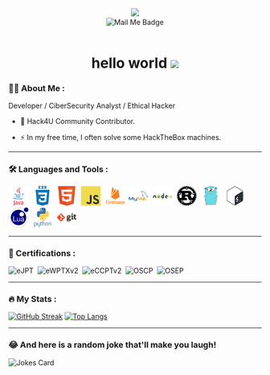 <div id="header" align="center">
  <img src="https://media.giphy.com/media/l41lS0A0EAL8sfQha/giphy.gif" width="100"/>
  <div id="badges">
  <a mailto="pixolutos@gmail.com">
    <img src="https://img.shields.io/badge/Mail%20Me-red?logo=gmail&logoColor=white&style=for-the-badge" alt="Mail Me Badge"/>
  </a>
  </div>
  <img src="https://komarev.com/ghpvc/?username=mrdoiman&style=flat-square&color=blue" alt=""/>
  <h1>
  hello world
  <img src="https://media.giphy.com/media/hvRJCLFzcasrR4ia7z/giphy.gif" width="30px"/>
  </h1>
</div>

### :man_technologist: About Me :
Developer / CiberSecurity Analyst / Ethical Hacker
- :telescope: Hack4U Community Contributor.

- :zap: In my free time, I often solve some HackTheBox machines.

---

### :hammer_and_wrench: Languages and Tools :

<div>
  <img src="https://github.com/devicons/devicon/blob/master/icons/java/java-original-wordmark.svg" title="Java" alt="Java" width="40" height="40"/>&nbsp;
  <img src="https://github.com/devicons/devicon/blob/master/icons/css3/css3-plain-wordmark.svg"  title="CSS3" alt="CSS" width="40" height="40"/>&nbsp;
  <img src="https://github.com/devicons/devicon/blob/master/icons/html5/html5-original.svg" title="HTML5" alt="HTML" width="40" height="40"/>&nbsp;
  <img src="https://github.com/devicons/devicon/blob/master/icons/javascript/javascript-original.svg" title="JavaScript" alt="JavaScript" width="40" height="40"/>&nbsp;
  <img src="https://github.com/devicons/devicon/blob/master/icons/firebase/firebase-plain-wordmark.svg" title="Firebase" alt="Firebase" width="40" height="40"/>&nbsp;
  <img src="https://github.com/devicons/devicon/blob/master/icons/mysql/mysql-original-wordmark.svg" title="MySQL"  alt="MySQL" width="40" height="40"/>&nbsp;
  <img src="https://github.com/devicons/devicon/blob/master/icons/nodejs/nodejs-original-wordmark.svg" title="NodeJS" alt="NodeJS" width="40" height="40"/>&nbsp;
  <img src="https://github.com/devicons/devicon/blob/master/icons/rust/rust-plain.svg" title="Rust" alt="Rust" width="40" height="40"/>&nbsp;
  <img src="https://github.com/devicons/devicon/blob/master/icons/go/go-original.svg" title="Go" alt="Go" width="40" height="40"/>&nbsp;
  <img src="https://github.com/devicons/devicon/blob/master/icons/bash/bash-original.svg" title="Bash" alt="Bash" width="40" height="40"/>&nbsp;
  <img src="https://github.com/devicons/devicon/blob/master/icons/lua/lua-original-wordmark.svg" title="Lua" alt="Lua" width="40" height="40"/>&nbsp;
  <img src="https://github.com/devicons/devicon/blob/master/icons/python/python-original-wordmark.svg" title="Python" alt="Python" width="40" height="40"/>&nbsp;
  <img src="https://github.com/devicons/devicon/blob/master/icons/git/git-original-wordmark.svg" title="Git" **alt="Git" width="40" height="40"/>
</div>

---

### :scroll: Certifications :

<div>
  <img src="https://elearnsecurity.com/wp-content/uploads/eJPT.png" title="eJPT" alt="eJPT" width="50" height="40"/>&nbsp;
  <img src="https://elearnsecurity.com/wp-content/uploads/eWPTXv2.png" title="eWPTXv2" alt="eWPTXv2" width="50" height="40"/>&nbsp;
  <img src="https://elearnsecurity.com/wp-content/uploads/eCPPTv2.png" title="eCCPTv2" alt="eCCPTv2" width="50" height="40"/>&nbsp;
  <img src="https://eiposgrados.com/wp-content/uploads/2020/06/oscp-acclaim.png" title="OSCP" alt="OSCP" width="40" height="40"/>&nbsp;
  <img src="https://images.credly.com/size/680x680/images/ebefd276-7f47-4aa8-b1d8-4a13636e4851/image.png" title="OSEP" alt="OSEP" width="40" height="40"/>&nbsp;
</div>

---

### :fire: My Stats :

[![GitHub Streak](http://github-readme-streak-stats.herokuapp.com?user=mrdoiman&theme=dark&background=000000)](https://git.io/streak-stats)
[![Top Langs](https://github-readme-stats.vercel.app/api/top-langs/?username=mrdoiman)](https://github.com/anuraghazra/github-readme-stats)

---

### 😂 And here is a random joke that'll make you laugh!
![Jokes Card](https://readme-jokes.vercel.app/api)
